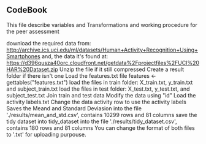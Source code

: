 <h2>CodeBook</h2>
This file describe variables and Transformations and working procedure for the peer assessment

download the required data from:
http://archive.ics.uci.edu/ml/datasets/Human+Activity+Recognition+Using+Smartphones
and, the data it's found at:
https://d396qusza40orc.cloudfront.net/getdata%2Fprojectfiles%2FUCI%20HAR%20Dataset.zip 
Unzip the file if it still compressed
Create a result folder if there isn't one
Load the features.txt file features <- gettables("features.txt")
load the files in train folder: X_train.txt, y_train.txt and subject_train.txt
load the files in test folder: X_test.txt, y_test.txt, and subject_test.txt
Join train and test data
Modify the data using "id"
Load the activity labels.txt
Change the data activity row to use the activity labels
Saves the Meand and Standard Deviasion into the file './results/mean_and_std.csv', contains 10299 rows and 81 columns
save the tidy dataset into tidy_dataset into the file './results/tidy_dataset.csv', contains 180 rows and 81 columns
You can change the format of both files to '.txt' for uploading purpouse.
